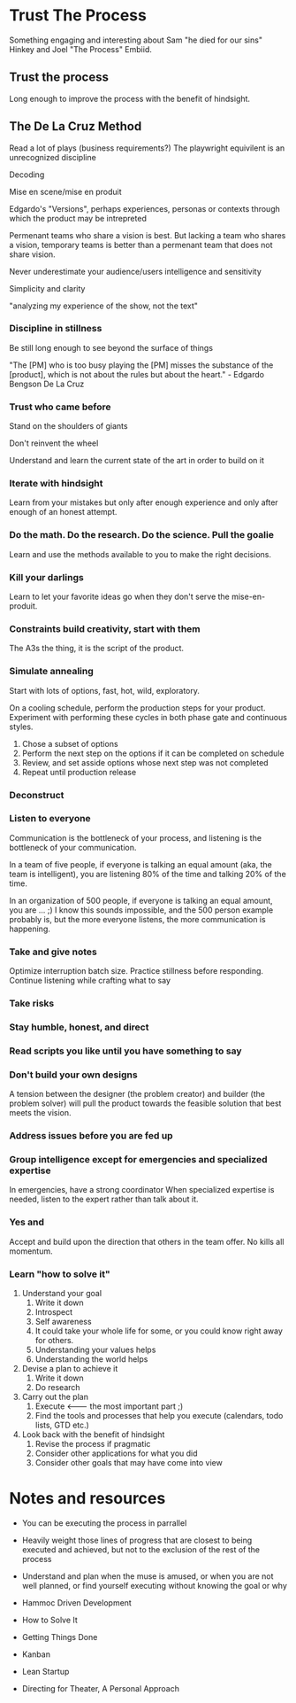 # Trust The Process

Something engaging and interesting about Sam "he died for our sins" Hinkey and Joel "The Process" Embiid.

## Trust the process
Long enough to improve the process with the benefit of hindsight.

## The De La Cruz Method
Read a lot of plays (business requirements?) The playwright equivilent is an unrecognized discipline

Decoding

Mise en scene/mise en produit

Edgardo's "Versions", perhaps experiences, personas or contexts through which the product may be intrepreted

Permenant teams who share a vision is best. But lacking a team who shares a vision, temporary teams is better than a permenant team that does not share vision.

Never underestimate your audience/users intelligence and sensitivity

Simplicity and clarity

"analyzing my experience of the show, not the text"

### Discipline in stillness
Be still long enough to see beyond the surface of things

"The [PM] who is too busy playing the [PM] misses the substance of the [product], which is not about the rules but about the heart." - Edgardo Bengson De La Cruz

### Trust who came before

Stand on the shoulders of giants

Don't reinvent the wheel

Understand and learn the current state of the art in order to build on it

### Iterate with hindsight

Learn from your mistakes but only after enough experience and only after enough of an honest attempt.

### Do the math. Do the research. Do the science. Pull the goalie

Learn and use the methods available to you to make the right decisions. 

### Kill your darlings

Learn to let your favorite ideas go when they don't serve the mise-en-produit.

### Constraints build creativity, start with them

The A3s the thing, it is the script of the product.

### Simulate annealing

Start with lots of options, fast, hot, wild, exploratory.

On a cooling schedule, perform the production steps for your product.
Experiment with performing these cycles in both phase gate and continuous styles.

1. Chose a subset of options
2. Perform the next step on the options if it can be completed on schedule
3. Review, and set asside options whose next step was not completed
4. Repeat until production release

### Deconstruct

### Listen to everyone

Communication is the bottleneck of your process, and listening is the bottleneck of your communication.

In a team of five people, if everyone is talking an equal amount (aka, the team is intelligent), you are listening 80% of the time and talking 20% of the time.

In an organization of 500 people, if everyone is talking an equal amount, you are ... ;)
I know this sounds impossible, and the 500 person example probably is, but the more everyone listens, the more communication is happening.

### Take and give notes

Optimize interruption batch size.
Practice stillness before responding.
Continue listening while crafting what to say

### Take risks

### Stay humble, honest, and direct

### Read scripts you like until you have something to say

### Don't build your own designs

A tension between the designer (the problem creator) and builder (the problem solver) will pull the product towards the feasible solution that best meets the vision.

### Address issues before you are fed up

### Group intelligence except for emergencies and specialized expertise

In emergencies, have a strong coordinator
When specialized expertise is needed, listen to the expert rather than talk about it.

### Yes and

Accept and build upon the direction that others in the team offer.
No kills all momentum.

### Learn "how to solve it"

1. Understand your goal
   1. Write it down
   1. Introspect
   1. Self awareness
   1. It could take your whole life for some, or you could know right away for others.
   1. Understanding your values helps
   1. Understanding the world helps
1. Devise a plan to achieve it
   1. Write it down
   1. Do research
1. Carry out the plan
   1. Execute <--- the most important part ;)
   1. Find the tools and processes that help you execute (calendars, todo lists, GTD etc.)
1. Look back with the benefit of hindsight
   1. Revise the process if pragmatic
   1. Consider other applications for what you did
   1. Consider other goals that may have come into view

# Notes and resources

* You can be executing the process in parrallel
* Heavily weight those lines of progress that are closest to being executed and achieved, but not to the exclusion of the rest of the process
* Understand and plan when the muse is amused, or when you are not well planned, or find yourself executing without knowing the goal or why

* Hammoc Driven Development
* How to Solve It
* Getting Things Done
* Kanban
* Lean Startup
* Directing for Theater, A Personal Approach
